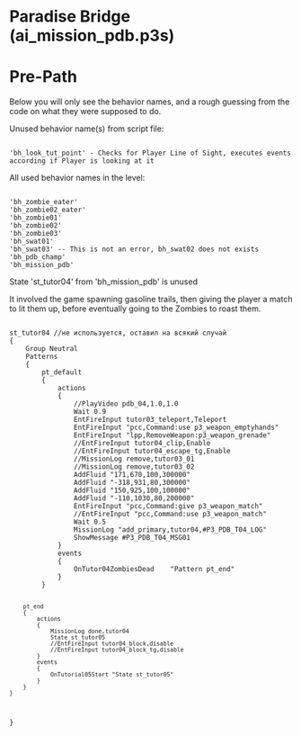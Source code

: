 # Paradise Bridge (ai_mission_pdb.p3s)
<h1>Pre-Path</h1>
<p>Below you will only see the behavior names, and a rough guessing from the code on what they were supposed to do.
<p>Unused behavior name(s) from script file:
<pre><code class="language-js">
'bh_look_tut_point' - Checks for Player Line of Sight, executes events according if Player is looking at it
</code></pre>
<p>All used behavior names in the level:
<pre><code class="language-js">
'bh_zombie_eater'
'bh_zombie02_eater'
'bh_zombie01'
'bh_zombie02'
'bh_zombie03'
'bh_swat01'
'bh_swat03' -- This is not an error, bh_swat02 does not exists
'bh_pdb_champ'
'bh_mission_pdb'
</code></pre>
<p>State 'st_tutor04' from 'bh_mission_pdb' is unused
<p>It involved the game spawning gasoline trails, then giving the player a match to lit them up, before eventually going to the Zombies to roast them.
<pre><code class="language-js">
st_tutor04 //не используется, оставил на всякий случай
{
	Group Neutral
	Patterns
	{
		pt_default
		{
			actions
			{
				//PlayVideo pdb_04,1.0,1.0
				Wait 0.9
				EntFireInput tutor03_teleport,Teleport
				EntFireInput "pcc,Command:use p3_weapon_emptyhands"
				EntFireInput "lpp,RemoveWeapon:p3_weapon_grenade"
				//EntFireInput tutor04_clip,Enable
				//EntFireInput tutor04_escape_tg,Enable
				//MissionLog remove,tutor03_01
				//MissionLog remove,tutor03_02
				AddFluid "171,670,100,300000"
				AddFluid "-318,931,80,300000"
				AddFluid "150,925,100,100000"
				AddFluid "-110,1030,80,200000"
				EntFireInput "pcc,Command:give p3_weapon_match"
				//EntFireInput "pcc,Command:use p3_weapon_match"
				Wait 0.5
				MissionLog "add_primary,tutor04,#P3_PDB_T04_LOG"
				ShowMessage #P3_PDB_T04_MSG01
			}
			events
			{
				OnTutor04ZombiesDead	"Pattern pt_end"
			}
		}
		
		pt_end
		{
			actions
			{
				MissionLog done,tutor04
				State st_tutor05
				//EntFireInput tutor04_block,disable
				//EntFireInput tutor04_block_tg,disable
			}
			events
			{
				OnTutorial05Start "State st_tutor05"
			}
		}
	}
}
</code></pre>